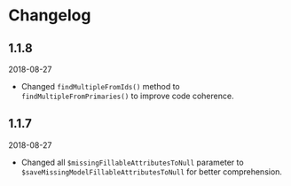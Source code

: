 # Changelog

## 1.1.8
2018-08-27
- Changed `findMultipleFromIds()` method to `findMultipleFromPrimaries()` to improve code coherence.

## 1.1.7
2018-08-27
- Changed all `$missingFillableAttributesToNull` parameter to `$saveMissingModelFillableAttributesToNull` for better comprehension.
